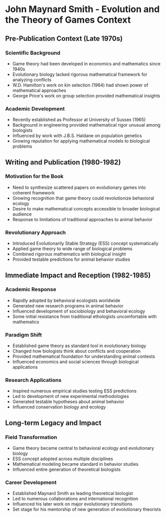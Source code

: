 # John Maynard Smith - Evolution and the Theory of Games Context

## Pre-Publication Context (Late 1970s)

### Scientific Background
- Game theory had been developed in economics and mathematics since 1940s
- Evolutionary biology lacked rigorous mathematical framework for analyzing conflicts
- W.D. Hamilton's work on kin selection (1964) had shown power of mathematical approaches
- George Price's work on group selection provided mathematical insights

### Academic Development
- Recently established as Professor at University of Sussex (1965)
- Background in engineering provided mathematical rigor unusual among biologists
- Influenced by work with J.B.S. Haldane on population genetics
- Growing reputation for applying mathematical models to biological problems

## Writing and Publication (1980-1982)

### Motivation for the Book
- Need to synthesize scattered papers on evolutionary games into coherent framework
- Growing recognition that game theory could revolutionize behavioral ecology
- Desire to make mathematical concepts accessible to broader biological audience
- Response to limitations of traditional approaches to animal behavior

### Revolutionary Approach
- Introduced Evolutionarily Stable Strategy (ESS) concept systematically
- Applied game theory to wide range of biological problems
- Combined rigorous mathematics with biological insight
- Provided testable predictions for animal behavior studies

## Immediate Impact and Reception (1982-1985)

### Academic Response
- Rapidly adopted by behavioral ecologists worldwide
- Generated new research programs in animal behavior
- Influenced development of sociobiology and behavioral ecology
- Some initial resistance from traditional ethologists uncomfortable with mathematics

### Paradigm Shift
- Established game theory as standard tool in evolutionary biology
- Changed how biologists think about conflicts and cooperation
- Provided mathematical foundation for understanding animal contests
- Influenced economics and social sciences through biological applications

### Research Applications
- Inspired numerous empirical studies testing ESS predictions
- Led to development of new experimental methodologies
- Generated testable hypotheses about animal behavior
- Influenced conservation biology and ecology

## Long-term Legacy and Impact

### Field Transformation
- Game theory became central to behavioral ecology and evolutionary biology
- ESS concept adopted across multiple disciplines
- Mathematical modeling became standard in behavior studies
- Influenced entire generation of theoretical biologists

### Career Development
- Established Maynard Smith as leading theoretical biologist
- Led to numerous collaborations and international recognition
- Influenced his later work on major evolutionary transitions
- Set stage for his mentorship of new generation of evolutionary theorists
